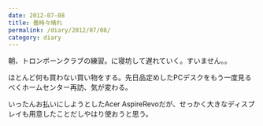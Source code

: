```yaml
---
date: 2012-07-08
title: 曇時々晴れ
permalink: /diary/2012/07/08/
category: diary
---
```


朝、トロンボーンクラブの練習。に寝坊して遅れていく。すいません。。

ほとんど何も買わない買い物をする。先日品定めしたPCデスクをもう一度見るべくホームセンター再訪、気が変わる。

いったんお払いにしようとしたAcer  AspireRevoだが、せっかく大きなディスプレイも用意したことだしやはり使おうと思う。